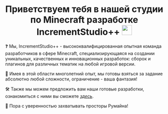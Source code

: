 <h1 align="center">Приветствуем тебя в нашей студии по Minecraft разработке <b>IncrementStudio++</b> <img src="https://github.com/blackcater/blackcater/raw/main/images/Hi.gif" height="32"/></h1>

❓ Мы, IncrementStudio++ - высококвалифицированная опытная команда разработчиков в сфере Minecraft, специализирующаяся на создании уникальных, качественных и инновационных разработок: сборок и плагинов для различных тематик на любой игровой версии.

📝 Имея в этой области многолетний опыт, мы готовы взяться за задание абсолютно любой сложности, ограничение - ваша фантазия!

🛠 Также мы можем предложить вам наши готовые разработки, ознакомиться с ними вы сможете <a href="https://vk.com/incrementstudio" taeget="blank"><i>здесь</i></a>.

💪 Пора с уверенностью захватывать просторы Румайна!
